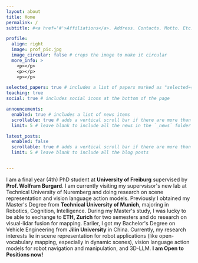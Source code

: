 ```yaml
---
layout: about
title: Home
permalink: /
subtitle: #<a href='#'>Affiliations</a>. Address. Contacts. Motto. Etc.

profile:
  align: right
  image: prof_pic.jpg
  image_circular: false # crops the image to make it circular
  more_info: >
    <p></p>
    <p></p>
    <p></p>

selected_papers: true # includes a list of papers marked as "selected={true}"
teaching: true
social: true # includes social icons at the bottom of the page

announcements:
  enabled: true # includes a list of news items
  scrollable: true # adds a vertical scroll bar if there are more than 5 news items
  limit: 5 # leave blank to include all the news in the `_news` folder

latest_posts:
  enabled: false
  scrollable: true # adds a vertical scroll bar if there are more than 3 new posts items
  limit: 5 # leave blank to include all the blog posts


---
```


I am a final year (4th) PhD student at **University of Freiburg** supervised by **Prof. Wolfram Burgard**. 
I am currently visiting my supervsisor's new lab at Technical University of Nuremberg and doing research on scene representation and vision language action models. 
Previously I obtained my Master's Degree from **Technical University of Munich**, majoring in Robotics, Cognition, Intelligence.
During my Master's study, I was lucky to be able to exchange to **ETH, Zurich** for two semesters and do research on visual-lidar fusion for mapping.
Earlier, I got my Bachelor's Degree on Vehicle Engineering from **Jilin University** in China. 
Currently, my research interests lie in scene representation for robot applications (like open-vocabulary mapping, especially in dynamic scenes), vision language action models for robot navigation and manipulation, and 3D-LLM. **I am Open to Positions now!**

<div style="display: flex; justify-content: space-between; max-width: 400px; margin: 20px auto;">
  <a href="mailto:chenguang.huang.research@gmail.com "><i class="fas fa-envelope fa-2x"></i></a>
  <a href="https://github.com/Tom-Huang"><i class="fab fa-github fa-2x"></i></a>
  <a href="https://linkedin.com/in/chenguang-huang-53b287254"><i class="fab fa-linkedin fa-2x"></i></a>
  <a href="https://scholar.google.com/citations?user=_rcR8TAAAAAJ"><i class="ai ai-google-scholar fa-2x"></i></a>
</div>


<!-- <div style="display: flex; justify-content: center; margin: 20px 0;">
  <canvas id="snakeCanvas" width="400" height="400" style="border: 2px solid #333; border-radius: 5px;"></canvas>
</div> -->


<!-- Write your biography here. Tell the world about yourself. Link to your favorite [subreddit](http://reddit.com). You can put a picture in, too. The code is already in, just name your picture `prof_pic.jpg` and put it in the `img/` folder.

Put your address / P.O. box / other info right below your picture. You can also disable any of these elements by editing `profile` property of the YAML header of your `_pages/about.md`. Edit `_bibliography/papers.bib` and Jekyll will render your [publications page](/al-folio/publications/) automatically.

Link to your social media connections, too. This theme is set up to use [Font Awesome icons](https://fontawesome.com/) and [Academicons](https://jpswalsh.github.io/academicons/), like the ones below. Add your Facebook, Twitter, LinkedIn, Google Scholar, or just disable all of them. -->
